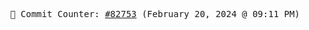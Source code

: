 <p align="center">
    <samp>
        📮 Commit Counter: <a href="https://github.com/Javascript-void0/Javascript-void0/commits/main">#82753</a> (February 20, 2024 @ 09:11 PM)
    </samp>
</p>